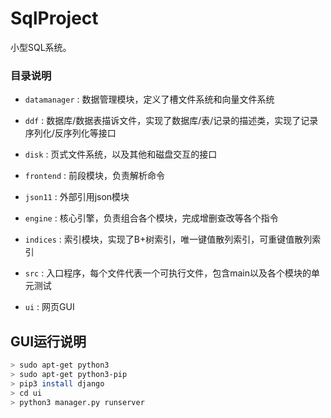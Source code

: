# SqlProject

小型SQL系统。

### 目录说明

* `datamanager` : 数据管理模块，定义了槽文件系统和向量文件系统

* `ddf` : 数据库/数据表描诉文件，实现了数据库/表/记录的描述类，实现了记录序列化/反序列化等接口

* `disk` : 页式文件系统，以及其他和磁盘交互的接口

* `frontend` : 前段模块，负责解析命令

* `json11` : 外部引用json模块

* `engine` : 核心引擎，负责组合各个模块，完成增删查改等各个指令

* `indices` : 索引模块，实现了B+树索引，唯一键值散列索引，可重键值散列索引

* `src` : 入口程序，每个文件代表一个可执行文件，包含main以及各个模块的单元测试

* `ui` : 网页GUI

## GUI运行说明

```sh
> sudo apt-get python3
> sudo apt-get python3-pip
> pip3 install django
> cd ui
> python3 manager.py runserver
```